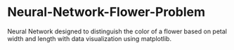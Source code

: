 # Neural-Network-Flower-Problem
Neural Network designed to distinguish the color of a flower based on petal width and length with data visualization using matplotlib.
